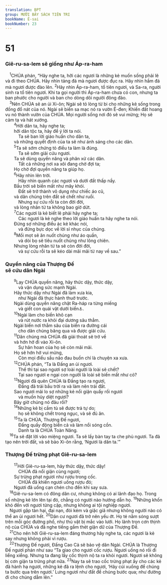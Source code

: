```yaml
---
translation: BPT
group: MƯỜI BẢY SÁCH TIÊN TRI
bookName: Ê-sai 
bookNumber: 23
---
```


<div class="title"><h1>51</h1><h3>Giê-ru-sa-lem sẽ giống như Áp-ra-ham</h3></div>
<span class="verse es_51_1"> <sup>1</sup>CHÚA phán, “Hãy nghe ta, hỡi các ngươi là những kẻ muốn sống phải lẽ và đi theo CHÚA. Hãy nhìn tảng đá mà ngươi được đục ra. Hãy nhìn hầm đá mà ngươi được đào lên.</span>
<span class="verse es_51_2"><sup>2</sup>Hãy nhìn Áp-ra-ham, tổ tiên ngươi, và Sa-ra, người sinh ra tổ tiên ngươi. Khi ta gọi người thì Áp-ra-ham chưa có con, nhưng ta ban phước cho người và ban cho dòng dõi người đông đảo.<br/></span>
<span class="verse es_51_3"> <sup>3</sup>Nên CHÚA sẽ an ủi Xi-ôn; Ngài sẽ tỏ lòng từ bi cho những kẻ sống trong đống đổ nát của nó. Ngài sẽ biến sa mạc nó ra vườn Ê-đen; Khiến đất hoang vu nó thành vườn của CHÚA. Mọi người sống nơi đó sẽ vui mừng; Họ sẽ cảm tạ và hát xướng.<br/></span>
<span class="verse es_51_4">  <sup>4</sup>Hỡi dân ta, hãy nghe ta;<br/>  hỡi dân tộc ta, hãy để ý lời ta nói.<br/>   Ta sẽ ban lời giáo huấn cho dân ta,<br/>  và những quyết định của ta sẽ như ánh sáng cho các dân.<br/></span>
<span class="verse es_51_5">  <sup>5</sup>Ta sẽ sớm chứng tỏ điều ta làm là đúng.<br/>   Ta sẽ sớm giải cứu ngươi.<br/>  Ta sẽ dùng quyền năng và phân xử các dân.<br/>   Tất cả những nơi xa xôi đang chờ đợi ta;<br/>  Họ chờ đợi quyền năng ta giúp họ.<br/></span>
<span class="verse es_51_6">  <sup>6</sup>Hãy nhìn lên trời.<br/>   Hãy nhìn quanh các ngươi và dưới đất thấp nầy.<br/>  Bầu trời sẽ biến mất như mây khói.<br/>   Đất sẽ trở thành vô dụng như chiếc áo cũ,<br/>  và dân chúng trên đất sẽ chết như ruồi.<br/>   Nhưng sự cứu rỗi ta còn đời đời,<br/>  và lòng nhân từ ta không bao giờ dứt.<br/></span>
<span class="verse es_51_7">  <sup>7</sup>Các ngươi là kẻ biết lẽ phải hãy nghe ta;<br/>   Các ngươi là kẻ nghe theo lời giáo huấn ta hãy nghe ta nói.<br/>  Đừng sợ những điều ác kẻ khác nói,<br/>   và đừng bực dọc về lời sỉ nhục của chúng.<br/></span>
<span class="verse es_51_8">  <sup>8</sup>Mối mọt sẽ ăn nuốt chúng như áo quần,<br/>   và dòi bọ sẽ tiêu nuốt chúng như lông chiên.<br/>  Nhưng lòng nhân từ ta sẽ còn đời đời,<br/>   và sự cứu rỗi ta sẽ kéo dài mãi mãi từ nay về sau.”<br/></span>
<div class="title"><h3>Quyền năng của Thượng Đế<br/>sẽ cứu dân Ngài</h3></div>
<span class="verse es_51_9">  <sup>9</sup>Lạy CHÚA quyền năng, hãy thức dậy, thức dậy,<br/>   và vận dụng sức mạnh Ngài.<br/>  Hãy thức dậy như Ngài đã làm xưa kia,<br/>   như Ngài đã thực hành thuở trước.<br/>  Ngài dùng quyền năng chặt Ra-háp ra từng miếng<br/>   và giết con quái vật dưới biển<a data-toggle="tooltip" data-placement="bottom" title="Đây là Ra-háp. Người xưa tin rằng Ra-háp chiến đấu với Thượng Đế.">⚓</a>.<br/></span>
<span class="verse es_51_10">  <sup>10</sup>Ngài làm cho biển khô cạn<br/>   và rút nước ra khỏi đại dương sâu thẳm.<br/>  Ngài biến nơi thẳm sâu của biển ra đường cái<br/>   cho dân chúng băng qua và được giải cứu.<br/></span>
<span class="verse es_51_11">  <sup>11</sup>Dân chúng mà CHÚA đã giải thoát sẽ trở về<br/>  và hớn hở đi vào Xi-ôn.<br/>   Sự hân hoan của họ sẽ còn mãi mãi.<br/>  Họ sẽ hớn hở vui mừng,<br/>   Còn mọi điều sầu não đau buồn chỉ là chuyện xa xưa.<br/></span>
<span class="verse es_51_12">  <sup>12</sup>CHÚA phán, “Ta là Đấng an ủi ngươi.<br/>   Thế thì tại sao ngươi sợ loài người là loài sẽ chết?<br/>   Tại sao ngươi e ngại con người là loài sẽ biến mất như cỏ?<br/></span>
<span class="verse es_51_13">  <sup>13</sup>Ngươi đã quên CHÚA là Đấng tạo ra ngươi,<br/>   Đấng đã trải bầu trời ra và làm nên trái đất.<br/>  Sao ngươi mãi lo sợ những kẻ nổi giận quấy rối ngươi<br/>   và muốn hủy diệt ngươi?<br/>  Bây giờ chúng nó đâu rồi?<br/></span>
<span class="verse es_51_14">  <sup>14</sup>Những kẻ bị cầm tù sẽ được trả tự do;<br/>   họ sẽ không chết trong ngục, và sẽ đủ ăn.<br/></span>
<span class="verse es_51_15">  <sup>15</sup>Ta là CHÚA, Thượng Đế ngươi,<br/>   Đấng quấy động biển cả và làm nổi sóng cồn.<br/>   Danh ta là CHÚA Toàn Năng.<br/></span>
<span class="verse es_51_16"> <sup>16</sup>Ta sẽ đặt lời vào miệng ngươi. Ta sẽ lấy bàn tay ta che phủ ngươi. Ta đã tạo nên trời đất, và sẽ bảo Xi-ôn rằng, ‘Ngươi là dân ta.’”<br/></span>
<div class="title"><h3>Thượng Đế trừng phạt Giê-ru-sa-lem</h3></div>
<span class="verse es_51_17">  <sup>17</sup>Hỡi Giê-ru-sa-lem, hãy thức dậy, thức dậy!<br/>   CHÚA đã nổi giận cùng ngươi;<br/>  Sự trừng phạt ngươi như rượu trong cốc.<br/>   CHÚA đã khiến ngươi uống rượu đó;<br/>  Ngươi đã uống cạn chén cho đến khi say sưa.<br/></span>
<span class="verse es_51_18"> <sup>18</sup>Giê-ru-sa-lem có đông dân cư, nhưng không có ai lãnh đạo họ. Trong số những kẻ lớn lên tại đó, chẳng có người nào hướng dẫn họ.</span>
<span class="verse es_51_19"><sup>19</sup>Những khốn khó đến với ngươi từng cặp, nhưng không ai tội nghiệp ngươi.<br/> Ngươi gặp tàn hại, đại nạn, đói kém và giặc giã nhưng không người nào có thể an ủi ngươi hết.</span>
<span class="verse es_51_20"><sup>20</sup>Dân cư ngươi đã trở nên yếu ớt. Họ té nằm sóng sượt trên mỗi góc đường phố, như thú vật bị mắc vào lưới. Họ lãnh trọn cơn thịnh nộ của CHÚA và đã nghe tiếng gầm thét giận dữ của Thượng Đế.<br/></span>
<span class="verse es_51_21"> <sup>21</sup>Cho nên hỡi Giê-ru-sa-lem đáng thương hãy nghe ta, các ngươi là kẻ say nhưng không phải vì rượu.<br/></span>
<span class="verse es_51_22"> <sup>22</sup>Thượng Đế ngươi, Đấng Cao Cả sẽ bảo vệ dân Ngài. CHÚA là Thượng Đế ngươi phán như sau “Ta giao cho ngươi cốc rượu. Ngươi uống nó rồi đi liểng xiểng. Nhưng ta đang lấy cốc thịnh nộ ta ra khỏi ngươi. Ngươi sẽ không bị cơn giận ta trừng phạt nữa.</span>
<span class="verse es_51_23"><sup>23</sup>Nay ta sẽ trao cốc trừng phạt ấy cho các kẻ đã hành hạ ngươi, những kẻ đã ra lệnh cho ngươi, ‘Hãy cúi xuống để chúng ta bước qua trên ngươi.’ Lưng ngươi như đất để chúng bước qua; như đường đi cho chúng dẫm lên.”<br/></span>
